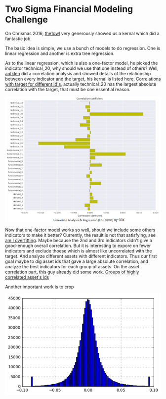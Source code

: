 # Two Sigma Financial Modeling Challenge


On Chrismas 2016, [the1owl](https://www.kaggle.com/the1owl) very generously showed us a kernal which did a fantastic job.

The basic idea is simple, we use a bunch of models to do regression. One is linear regression and another is extra tree regression.

As to the linear regression, which is also a one-factor model, he picked the indicator technical_20, why should we use that one instead of others? Well, [antklen](https://www.kaggle.com/antklen) did a correlation analysis and showed details of the relationship between every indicator and the target, his kernal is listed here, [Correlations with target for different Id's](https://www.kaggle.com/antklen/two-sigma-financial-modeling/correlations-with-target-for-different-id-s), actually technical_20 has the largest absolute correlation with the target, that must be one essential reason. 

![GitHub Logo](./images/Correlation_indicator.png)

Now that one-factor model works so well, should we include some others indicators to make it better? Currently, the result is not that satisfying, see [am I overfitting](https://www.kaggle.com/sudalairajkumar/two-sigma-financial-modeling/am-i-over-fitting). Maybe because the 2nd and 3rd indicators didn't give a good-enough overall correlation. But it is interesting to expore on fewer indicators and exclude thoese which is almost like uncorrelated with the target. And analyze different assets with different indicators. Thus our first goal maybe to dig asset ids that gave a large absolute correlation, and analyze the best indicators for each group of assets. On the asset correlation part, this guy already did some work. [Groups of highly correlated asset's ids](https://www.kaggle.com/uditsaini/two-sigma-financial-modeling/groups-of-highly-correlated-asset-s-ids)


Another important work is to crop 

![GitHub Logo](./images/y_distribution.png)

